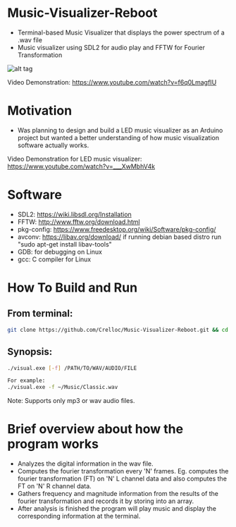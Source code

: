 # Music-Visualizer-Reboot 

  - Terminal-based Music Visualizer that displays the power spectrum of a .wav file
  - Music visualizer using SDL2 for audio play and FFTW for Fourier Transformation

![alt tag](https://github.com/Crelloc/Music-Visualizer-Reboot/blob/master/rebooted.gif)

Video Demonstration: https://www.youtube.com/watch?v=f6q0LmagfIU

# Motivation

  - Was planning to design and build a LED music visualizer as an Arduino project but wanted a better understanding of how music visualization software actually works.
  
Video Demonstration for LED music visualizer: https://www.youtube.com/watch?v=___XwMbhV4k

# Software

  - SDL2: https://wiki.libsdl.org/Installation
  - FFTW: http://www.fftw.org/download.html
  - pkg-config: https://www.freedesktop.org/wiki/Software/pkg-config/
  - avconv: https://libav.org/download/ if running debian based distro run "sudo apt-get install libav-tools"
  - GDB: for debugging on Linux
  - gcc: C compiler for Linux
  
# How To Build and Run

## From terminal:

```bash
git clone https://github.com/Crelloc/Music-Visualizer-Reboot.git && cd Music-Visualizer-Reboot && make
```
## Synopsis:



```bash
./visual.exe [-f] /PATH/TO/WAV/AUDIO/FILE

For example:
./visual.exe -f ~/Music/Classic.wav
```
Note: Supports only mp3 or wav audio files.
# Brief overview about how the program works
  - Analyzes the digital information in the wav file.
  - Computes the fourier transformation every 'N' frames. Eg. computes the fourier transformation (FT) on 'N' L channel data and also computes the FT on 'N' R channel data.
  - Gathers frequency and magnitude information from the results of the fourier transformation and records it by storing into an array.
  - After analysis is finished the program will play music and display the corresponding information at the terminal.
